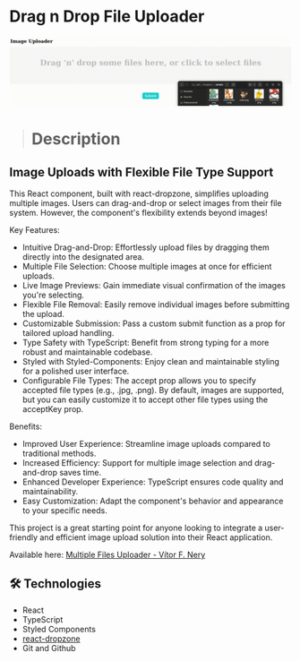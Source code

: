 # Drag n Drop File Uploader


![preview](.github/preview.gif)

> # Description 

## Image Uploads with Flexible File Type Support

This React component, built with react-dropzone, simplifies uploading multiple images. Users can drag-and-drop or select images from their file system. However, the component's flexibility extends beyond images!

 Key Features:

- Intuitive Drag-and-Drop: Effortlessly upload files by dragging them directly into the designated area.
- Multiple File Selection: Choose multiple images at once for efficient uploads.
- Live Image Previews: Gain immediate visual confirmation of the images you're selecting.
- Flexible File Removal: Easily remove individual images before submitting the upload.
- Customizable Submission: Pass a custom submit function as a prop for tailored upload handling.
- Type Safety with TypeScript: Benefit from strong typing for a more robust and maintainable codebase.
- Styled with Styled-Components: Enjoy clean and maintainable styling for a polished user interface.
- Configurable File Types: The accept prop allows you to specify accepted file types (e.g., .jpg, .png). By default, images are supported, but you can easily customize it to accept other file types using the acceptKey prop.

Benefits:
- Improved User Experience: Streamline image uploads compared to traditional methods.
- Increased Efficiency: Support for multiple image selection and drag-and-drop saves time.
- Enhanced Developer Experience: TypeScript ensures code quality and maintainability.
- Easy Customization: Adapt the component's behavior and appearance to your specific needs.

This project is a great starting point for anyone looking to integrate a user-friendly and efficient image upload solution into their React application.


Available here: [Multiple Files Uploader - Vítor F. Nery](https://file-uploader-dropzone-vitorfnery.netlify.app/)

## 🛠️ Technologies 

- React
- TypeScript
- Styled Components
- [react-dropzone](https://react-dropzone.js.org/)
- Git and Github
